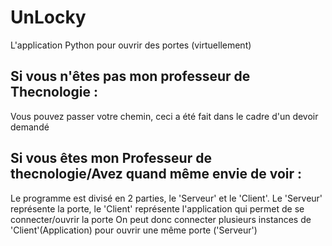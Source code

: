 # UnLocky
L'application Python pour ouvrir des portes (virtuellement)
## Si vous n'êtes pas mon professeur de Thecnologie :
Vous pouvez passer votre chemin, ceci a été fait dans le cadre d'un devoir demandé

## Si vous êtes mon Professeur de thecnologie/Avez quand même envie de voir :
Le programme est divisé en 2 parties, le 'Serveur' et le 'Client'. Le 'Serveur' représente la porte, le 'Client' représente l'application qui permet de se connecter/ouvrir la porte
On peut donc connecter plusieurs instances de 'Client'(Application) pour ouvrir une même porte ('Serveur')
